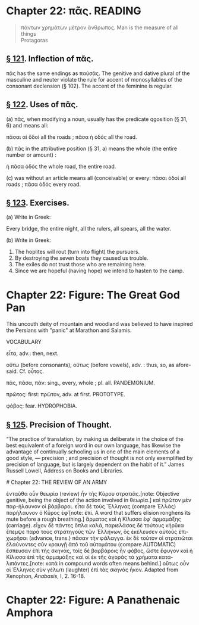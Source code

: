 # Chapter 22: πᾶς. READING
>  πάντων χρημάτων μέτρον ἄνθρωπος. <quote xml:lang="eng">Man is the measure of all things<br/> <bibl>Protagoras</bibl>


## [§ 121](#para121). Inflection of πᾶς.


πᾶς has the same endings as
παύσᾱς. The genitive and dative plural of the masculine
and neuter violate the rule for accent of monosyllables of
the consonant declension (§ 102). The accent of the
feminine is regular.

## [§ 122](#para122). Uses of πᾶς.


(a) πᾶς, when modifying a noun,
usually has the predicate qgosition (§ 31, 6) and means
all:

πᾶσαι αἱ ὅδοί all the roads ;
πᾶσα ἡ ὁδός all the road.

(b) πᾶς in the attributive position (§ 31, a) means
the whole (the entire number or amount) :

ἡ πᾶσα ὁδός the whole road, the entire road.

(c) was without an article means all (conceivable) or
every:
πᾶσαι ὁδοί all roads ;
πᾶσα ὁδός every road.



<pb n="69"/>


## [§ 123](#para123). Exercises.




(a) Write in Greek:

Every bridge,
the entire night,
all the rulers,
all spears,
all the water.

(b) Write in Greek:

1. The hoplites will rout (turn into flight) the pursuers.
2. By destroying the seven boats they caused us trouble.
3. The exiles do not trust those who are remaining here.
4. Since we are hopeful (having hope) we intend to hasten to the camp.
# Chapter 22: Figure: The Great God Pan



This uncouth deity of mountain and woodland was believed to have inspired the Persians with "panic" at Marathon and Salamis.
<div type="textpart" subtype="para" n="124">


VOCABULARY

<rs type="lemma">εἶτα</rs>, adv.: then, next.

<rs type="lemma" n="οὕτως">οὕτω</rs> (before consonants), οὕτως (before vowels), adv. : thus, so, as afore- said. Cf. οὗτος.

<rs type="lemma">πᾶς</rs>, πᾶσα, πᾶν: sing., every, whole ; pl. all. PANDEMONIUM.


<rs type="lemma">πρῶτος</rs>: first: πρῶτον, adv. at first. PROTOTYPE.



<rs type="lemma">φόβος</rs>: fear. HYDROPHOBIA.




## [§ 125](#para125). Precision of Thought.


“The practice of translation, by making us deliberate in the choice of the best
equivalent of a foreign word in our own language, has
likewise the advantage of continually schooling us in one
of the main elements of a good style, — precision ; and
precision of thought is not only exemplified by precision
of language, but is largely dependent on the habit of it.”
James Russell Lowell, Address on Books and Libraries.

<pb n="70"/>

<div type="textpart" subtype="para" n="126">
# Chapter 22: THE REVIEW OF AN ARMY

<quote xml:lang="grc">ἐνταῦθα οὖν θεωρία (review) ἦν τῆς Κύρου στρατιᾶς.[note: Objective genitive, being the object of the action involved in θεωρία.]
καὶ πρῶτον μὲν παρ-ήλαυνον οἱ βάρβαροι. εἶτα δὲ τοὺς
Ἕλληνας (compare Ἑλλάς) παρήλαυνον ὁ Κῦρος ἐφ᾽[note: ἐπί. A word that suffers elision ronghens its mute before a rough breathing.]
ἅρματος καὶ ἡ Κίλισσα ἐφ᾽ ἁρμαμάξης (carriage). εἶχον
δὲ πάντες ὅπλα καλά, παριελάσας δὲ τούτους κήρῡκα
ἔπεμψε παρὰ τοὺς στρατηγοὺς τῶν ᾿Ελλήνων, ὃς ἐκέλευσεν
αὐτοὺς ἐπι-χωρῆσαι (advance, trans.) πᾶσαν τὴν φάλαγγα.
ἐκ δὲ τούτον οἱ στρατιῶται ἐλαύνοντες σὺν κραυγῇ ἀπὸ τοῦ
αὐτομάτου (compare AUTOMATIC) ἔσπευσαν ἐπὶ τὴς σκηνάς,
τοῖς δὲ βαρβάροις ἦν φόβος, ὥστε ἔφυγον καὶ ἡ Κίλισσα ἐπὶ
τῆς ἁρμαμάξης καὶ οἱ ἐκ τῆς ἀγορᾶς τὰ χρήματα κατα-λιπόντες.[note: κατά in compound words often means behind.] οὕτως οὖν οἱ Ἑλληνες σὺν γέλωτι (laughter) ἐπὶ τὰς σκηνὰς ἧκον.  <bibl>Adapted from Xenophon, *Anabasis*, I, 2. 16-18.</bibl>










# Chapter 22: Figure: A Panathenaic Amphora


<pb n="71"/>





